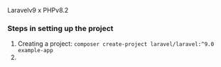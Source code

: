 Laravelv9 x PHPv8.2

### Steps in setting up the project


1. Creating a project: `composer create-project laravel/laravel:^9.0 example-app`
2. 